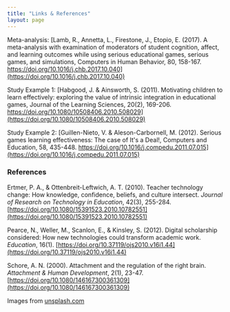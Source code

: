 ```yaml
---
title: "Links & References"
layout: page
---
```

Meta-analysis: 
[Lamb, R., Annetta, L., Firestone, J., Etopio, E. (2017). A meta-analysis with examination of moderators of student cognition, affect, and learning outcomes while using serious educational games, serious games, and simulations, Computers in Human Behavior, 80, 158-167. https://doi.org/10.1016/j.chb.2017.10.040](https://doi.org/10.1016/j.chb.2017.10.040)

Study Example 1: 
[Habgood, J. & Ainsworth, S. (2011). Motivating children to learn effectively: exploring the value of intrinsic integration in educational games, Journal of the Learning Sciences, 20(2), 169-206. https://doi.org/10.1080/10508406.2010.508029](https://doi.org/10.1080/10508406.2010.508029)

Study Example 2: 
[Guillen-Nieto, V. & Aleson-Carbornell, M. (2012). Serious games learning effectiveness: The case of It's a Deal!, Computers and Education, 58, 435-448. https://doi.org/10.1016/j.compedu.2011.07.015](https://doi.org/10.1016/j.compedu.2011.07.015)

### References

Ertmer, P. A., & Ottenbreit-Leftwich, A. T. (2010). Teacher technology change: How knowledge, confidence, beliefs, and culture intersect. _Journal of Research on Technology in Education_, 42(3), 255-284. [https://doi.org/10.1080/15391523.2010.10782551](https://doi.org/10.1080/15391523.2010.10782551)

Pearce, N., Weller, M., Scanlon, E., & Kinsley, S. (2012). Digital scholarship considered: How new technologies could transform academic work. _Education_, 16(1). [https://doi.org/10.37119/ojs2010.v16i1.44](https://doi.org/10.37119/ojs2010.v16i1.44)

Schore, A. N. (2000). Attachment and the regulation of the right brain. _Attachment & Human Development_, 2(1), 23-47. [https://doi.org/10.1080/146167300361309](https://doi.org/10.1080/146167300361309)


Images from [unsplash.com](https://unsplash.com)






